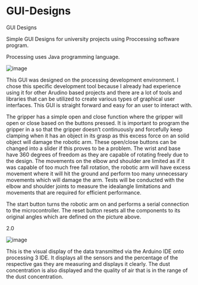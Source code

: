 # GUI-Designs
GUI Designs

Simple GUI Designs for university projects using Proccessing software program.

Processing uses Java programming language.

![image](https://user-images.githubusercontent.com/73975745/130543826-91f4dcd7-b6f0-4edc-9ebb-7b6759aac975.png)

This GUI was designed on the processing development environment. I chose this specific development tool because I already had experience using it for other Arudino based projects and there are a lot of tools and libraries that can be utilized to create various types of graphical user interfaces. This GUI is straight forward and easy for an user to interact with. 

The gripper has a simple open and close function where the gripper will open or close based on the buttons pressed. It is important to program the gripper in a so that the gripper doesn’t continuously and forcefully keep clamping when it has an object in its grasp as this excess force on an solid object will damage the robotic arm. These open/close buttons can be changed into a slider if this proves to be a problem. The wrist and base have 360 degrees of freedom as they are capable of rotating freely due to the design. The movements on the elbow and shoulder are limited as if it was capable of too much free fall rotation, the robotic arm will have excess movement where it will hit the ground and perform too many unnecessary movements which will damage the arm. Tests will be conducted with the elbow and shoulder joints to measure the idealangle limitations and movements that are required for efficient performance.

The start button turns the robotic arm on and performs a serial connection to the microcontroller. The reset button resets all the components to its original angles which are defined on the picture above.

2.0

![image](https://user-images.githubusercontent.com/73975745/130544222-92af5f03-479b-4896-b598-e5ff5a091015.png)

This is the visual display of the data transmitted via the Arduino IDE onto processing 3 IDE. It displays all the sensors and the percentage of the respective gas they are measuring and displays it clearly.  The dust concentration is also displayed and the quality of air that is in the range of the dust concentration.
